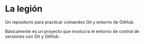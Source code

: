 # La legión
Un repositorio para practicar comandos Git y entorno de GitHub.

Básicamente es un proyecto que involucra el entorno de control de versiones con Git y GitHub.
